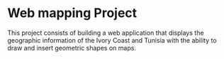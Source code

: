 # Web mapping Project
This project consists of building a web application that displays the geographic information of the Ivory Coast and Tunisia with the ability to draw and insert geometric shapes on maps.
